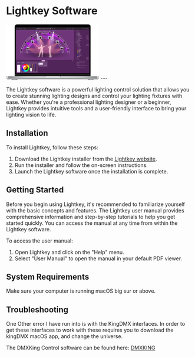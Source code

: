 # Lightkey Software
<img src = "Lightkey.png" width="50%" height = "50%">
---

The Lightkey software is a powerful lighting control solution that allows you to create stunning lighting designs and control your lighting fixtures with ease. Whether you're a professional lighting designer or a beginner, Lightkey provides intuitive tools and a user-friendly interface to bring your lighting vision to life.

## Installation
To install Lightkey, follow these steps:

1. Download the Lightkey installer from the [Lightkey website](https://www.lightkeyapp.com).
2. Run the installer and follow the on-screen instructions.
3. Launch the Lightkey software once the installation is complete.

## Getting Started
Before you begin using Lightkey, it's recommended to familiarize yourself with the basic concepts and features. The Lightkey user manual provides comprehensive information and step-by-step tutorials to help you get started quickly. You can access the manual at any time from within the Lightkey software.

To access the user manual:

1. Open Lightkey and click on the "Help" menu.
2. Select "User Manual" to open the manual in your default PDF viewer.

## System Requirements
Make sure your computer is running macOS big sur or above.

## Troubleshooting


One Other error I have run into is with the KingDMX interfaces. In order to get these interfaces to work with these requires you to download the kingDMX macOS app, and change the universe.

The DMXKing Control software can be found here: [DMXKING](https://dmxking.com/control-software)

